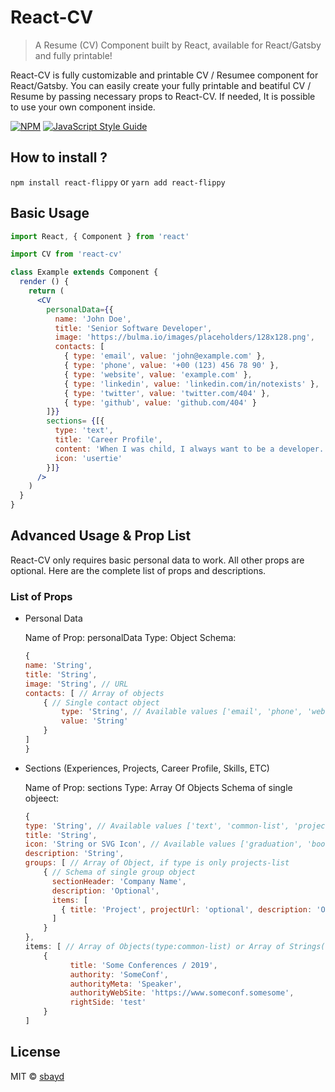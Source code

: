 # React-CV

> A Resume (CV) Component built by React, available for React/Gatsby and fully printable!

React-CV is fully customizable and printable CV / Resumee component for React/Gatsby.
You can easily create your fully printable and beatiful CV / Resume by passing necessary props to React-CV. 
If needed, It is possible to use your own component inside.

[![NPM](https://img.shields.io/npm/v/react-cv.svg)](https://www.npmjs.com/package/react-cv) [![JavaScript Style Guide](https://img.shields.io/badge/code_style-standard-brightgreen.svg)](https://standardjs.com)

<!-- [Live Demo](http://flippy.sbaydin.com "Live Demo") -->


## How to install ?

`npm install react-flippy` or `yarn add react-flippy`


## Basic Usage

```jsx
import React, { Component } from 'react'

import CV from 'react-cv'

class Example extends Component {
  render () {
    return (
      <CV
        personalData={{
          name: 'John Doe',
          title: 'Senior Software Developer',
          image: 'https://bulma.io/images/placeholders/128x128.png',
          contacts: [
            { type: 'email', value: 'john@example.com' },
            { type: 'phone', value: '+00 (123) 456 78 90' },
            { type: 'website', value: 'example.com' },
            { type: 'linkedin', value: 'linkedin.com/in/notexists' },
            { type: 'twitter', value: 'twitter.com/404' },
            { type: 'github', value: 'github.com/404' }
        ]}}
        sections= {[{
          type: 'text',
          title: 'Career Profile',
          content: 'When I was child, I always want to be a developer.',
          icon: 'usertie'
        }]}
	  />
    )
  }
}
```

## Advanced Usage & Prop List

React-CV only requires basic personal data to work. All other props are optional.
Here are the complete list of props and descriptions.

### List of Props
- Personal Data

	Name of Prop: personalData
	Type: Object
	Schema: 
	```js
	{
	name: 'String',
	title: 'String',
	image: 'String', // URL
	contacts: [ // Array of objects
		{ // Single contact object
			type: 'String', // Available values ['email', 'phone', 'website', 'github', 'linkedin', 'twitter']
			value: 'String'
		}
	]
	}
	```

- Sections (Experiences, Projects, Career Profile, Skills, ETC)

	Name of Prop: sections
	Type: Array Of  Objects
	Schema of single objeect: 
	```js
	{
	type: 'String', // Available values ['text', 'common-list', 'projects-list', 'tag-list']
	title: 'String',
	icon: 'String or SVG Icon', // Available values ['graduation', 'book', 'comments', 'tasks', 'archive', 'rocket', 'language', 'cubes', 'usertie'] or FontAwesome SVG Icon
	description: 'String',
	groups: [ // Array of Object, if type is only projects-list
		{ // Schema of single group object
          sectionHeader: 'Company Name',
          description: 'Optional',
          items: [
            { title: 'Project', projectUrl: 'optional', description: 'Optional' },
          ]
		} 
	},
	items: [ // Array of Objects(type:common-list) or Array of Strings(type:tag-list)
		{
			  title: 'Some Conferences / 2019',
			  authority: 'SomeConf',
			  authorityMeta: 'Speaker',
			  authorityWebSite: 'https://www.someconf.somesome',
			  rightSide: 'test'
		}
	]
	```



## License

MIT © [sbayd](https://github.com/sbayd)
